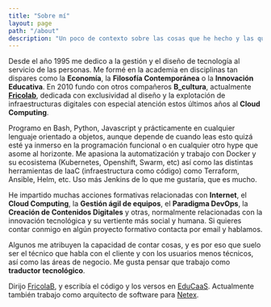 ```yaml
---
title: "Sobre mí"
layout: page
path: "/about"
description: "Un poco de contexto sobre las cosas que he hecho y las que me gustaría hacer."
---
```


Desde el año 1995 me dedico a la gestión y el diseño de tecnología al servicio de las personas. Me formé en la academia en disciplinas tan dispares como la **Economía**, la **Filosofía Contemporánea** o la **Innovación Educativa**. En 2010 fundo con otros compañeros **B_cultura**, actualmente [**Fricolab**](https://fricolab.com), dedicada con exclusividad al diseño y la explotación de infraestructuras digitales con especial atención estos últimos años al **Cloud Computing**.

Programo en Bash, Python, Javascript y prácticamente en cualquier lenguaje orientado a objetos, aunque depende de cuando leas esto quizá esté ya inmerso en la programación funcional o en cualquier otro hype que asome al horizonte. Me apasiona la automatización y trabajo con Docker y su ecosistema (Kubernetes, Openshift, Swarm, etc) así como las distintas herramientas de IaaC (infraestructura como código) como Terraform, Ansible, Helm, etc. Uso más Jenkins de lo que me gustaría, que es mucho.

He impartido muchas acciones formativas relacionadas con **Internet**, el **Cloud Computing**, la **Gestión ágil de equipos**, el **Paradigma DevOps**, la **Creación de Contenidos Digitales** y otras, normalmente relacionadas con la innovación tecnológica y su vertiente más social y humana. Si quieres contar conmigo en algún proyecto formativo contacta por email y hablamos.

Algunos me atribuyen la capacidad de contar cosas, y es por eso que suelo ser el técnico que habla con el cliente y con los usuarios menos técnicos, así como las áreas de negocio. Me gusta pensar que trabajo como **traductor tecnológico**.

Dirijo [FricolaB](https://fricolab.com), y escribía el código y los versos en [EduCaaS](https://educaas.github.io). Actualmente también trabajo como arquitecto de software para [Netex](https://www.netexlearning.com).
